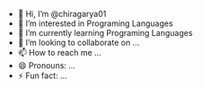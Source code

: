 - 👋 Hi, I’m @chiragarya01
- 👀 I’m interested in Programing Languages
- 🌱 I’m currently learning Programing Languages
- 💞️ I’m looking to collaborate on ...
- 📫 How to reach me ...
- 😄 Pronouns: ...
- ⚡ Fun fact: ...

<!---
chiragarya01/chiragarya01 is a ✨ special ✨ repository because its `README.md` (this file) appears on your GitHub profile.
You can click the Preview link to take a look at your changes.
--->
